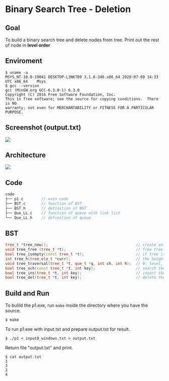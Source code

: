 # Binary Search Tree - Deletion

## Goal
To build a binary search tree and delete nodes from tree.
Print out the rest of node in **level order**

## Enviroment
```
$ uname -a
MSYS_NT-10.0-19041 DESKTOP-L3NKTB9 3.1.6-340.x86_64 2020-07-09 14:33 UTC x86_64    Msys
$ gcc --version
gcc (MinGW.org GCC-6.3.0-1) 6.3.0
Copyright (C) 2016 Free Software Foundation, Inc.
This is free software; see the source for copying conditions.  There is NO
warranty; not even for MERCHANTABILITY or FITNESS FOR A PARTICULAR PURPOSE.
```

## Screenshot (output.txt)
![](https://i.imgur.com/giAgQJx.png)

## Architecture
![](https://i.imgur.com/ejjs0R1.png)

## Code
```cpp
code
├── p1.c        // main code
├── BST.c       // function of BST
├── BST.h       // definition of BST
├── Que_LL.c    // function of queue with link list
└── Que_LL.h    // definition of queue
```    

## BST
```cpp
tree_t *tree_new();                                       // create an empty tree
void tree_free (tree_t *t);                               // free tree
bool tree_isempty(const tree_t *t);                       // if tree is empty, return 1
int tree_h(tree_ele_t *curr);                             // the height of tree
void tree_traversal(tree_t *t, que_t *q, int ch, int h);  // 0: level, 1: in, 2: pre, 3: post
bool tree_sch(const tree_t *t, int key);                  // search the key in the tree
bool tree_ins(tree_t *t, int key);                        // insert the key 
bool tree_del(tree_t *t, int key);                        // delete the key
```

## Build and Run
To bulild the p1.exe, run `make` inside the directory where you have the source.
```
$ make 
```
To run p1.exe with input.txt and prepare output.txt for result.
```
$ ./p1 < input0_windows.txt > output.txt
```
Return file "output.txt" and print.
```
$ cat output.txt
1
3
2
4
```